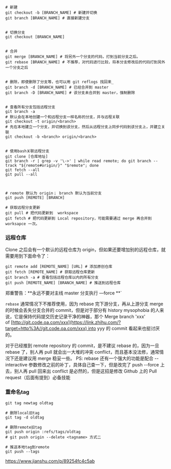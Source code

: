 
```shell
# 新建
git checkout -b [BRANCH_NAME] # 新建并切换
git branch [BRANCH_NAME] # 直接新建分支


# 切换分支
git checkout [BRANCH_NAME]


# 合并
git merge [BRANCH_NAME] # 将另外一个分支的代码，打到当前分支之后。
git rebase [BRANCH_NAME] # 不推荐，对代码进行比较，将本分支修改后的代码打到另外一个分支之后


# 删除，即使删除了分支等，也可以用 git reflogs 找回来_
git branch -d [BRANCH_NAME] # 已经合并到 master
git branch -D [BRANCH_NAME] # 该分支未合并到 master，强制删除


# 查看所有分支包括远程分支
git branch -a
# 默认会在本地创建一个和远程分支一样名称的分支，并与远程关联
git checkout -t origin/<branch>
# 先在本地建立一个分支，并切换到该分支，然后从远程分支上同步代码到该分支上，并建立关联
git checkout -b <branch> origin/<branch>


# 使用bash关联远程分支
git clone [仓库地址]
git branch -r | grep -v '\->' | while read remote; do git branch --track "${remote#origin/}" "$remote"; done
git fetch --all
git pull --all



# remote 默认为 origin； branch 默认为当前分支
git push [REMOTE] [BRANCH]

# 获取远程分支更新 
git pull # 把代码更新到  workspace
git fetch # 把代码更新到 Local repository，可能需要通过 merge 再合并到 worksapce 一次。
```


### 远程仓库

Clone 之后会有一个默认的远程仓库为 origin，但如果还要增加别的远程仓库，就需要用到下面命令了：

```shell
git remote add [REMOTE_NAME] [URL] # 添加原创仓库
git fetch [REMOTE_NAME] # 获取远程仓库更新
git branch -a # 查看包括远程仓库以内的所有分支
git push [REMOTE_NAME] [BRANCH_NAME] # 推送到远程仓库
```

郑重警告：**永远不要对主线 master 分支执行 —force **`

`rebase` 通常情况下不推荐使用，因为 rebase 完下游分支，再从上游分支 merge 的时候会丢失分支合并的 commit，但是对于部分有 history mysophobia 的人来说，它是保持代码提交历史记录干净的神器，那个 Merge branch 'xxx' of [http://git.code.oa.com/xxx](https://link.zhihu.com/?target=http%3A//git.code.oa.com/xxx) into yyy 的 commit 看起来也挺讨厌的。

对于已经推到 remote repository 的 commit，是不建议 rebase 的，因为一旦 rebase 了，别人再 pull 就会出一大堆的冲突 conflict，而且基本没法修，通常情况下还是建议用 merge 稳妥一些。
PS: rebase 还有一个强大的功能是配合 --interactive 参数修改之前的补丁，具体自己查一下，但是改完了 push --force 上去，别人再 pull 回来出 conflict 是必然的，但是这招是修改 Github 上的 Pull request（后面有提到）必备技能


### 重命名tag
```shell
git tag newtag oldtag

# 删除local旧tag
git tag -d oldtag

# 删除remote旧tag
git push origin :refs/tags/oldtag
# git push origin --delete <tagname> 方式二

# 推送本地tag到remote
git push --tags
```


https://www.jianshu.com/p/89254fc4c5ab